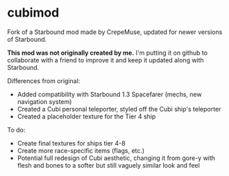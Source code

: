 # cubimod
Fork of a Starbound mod made by CrepeMuse, updated for newer versions of Starbound.

**This mod was not originally created by me.** I'm putting it on github to collaborate with a friend to improve it and keep it updated along with Starbound.

Differences from original:
- Added compatibility with Starbound 1.3 Spacefarer (mechs, new navigation system)
- Created a Cubi personal teleporter, styled off the Cubi ship's teleporter
- Created a placeholder texture for the Tier 4 ship

To do:
- Create final textures for ships tier 4-8
- Create more race-specific items (flags, etc.)
- Potential full redesign of Cubi aesthetic, changing it from gore-y with flesh and bones to a softer but still vaguely similar look and feel
